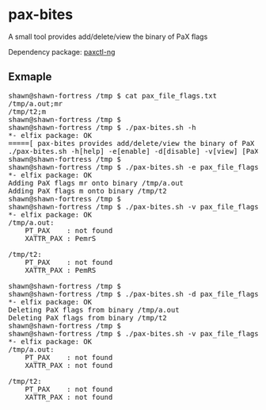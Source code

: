 # pax-bites
A small tool provides add/delete/view the binary of PaX flags

Dependency package: [paxctl-ng](https://github.com/hardenedlinux/elfix-deb)

## Exmaple
<pre>
shawn@shawn-fortress /tmp $ cat pax_file_flags.txt 
/tmp/a.out;mr
/tmp/t2;m
shawn@shawn-fortress /tmp $ 
shawn@shawn-fortress /tmp $ ./pax-bites.sh -h
*- elfix package: OK
=====[ pax-bites provides add/delete/view the binary of PaX flags ]========
./pax-bites.sh -h[help] -e[enable] -d[disable] -v[view] [PaX_file_list]
shawn@shawn-fortress /tmp $ 
shawn@shawn-fortress /tmp $ ./pax-bites.sh -e pax_file_flags.txt 
*- elfix package: OK
Adding PaX flags mr onto binary /tmp/a.out
Adding PaX flags m onto binary /tmp/t2
shawn@shawn-fortress /tmp $ 
shawn@shawn-fortress /tmp $ ./pax-bites.sh -v pax_file_flags.txt 
*- elfix package: OK
/tmp/a.out:
	PT_PAX    : not found
	XATTR_PAX : PemrS

/tmp/t2:
	PT_PAX    : not found
	XATTR_PAX : PemRS

shawn@shawn-fortress /tmp $ 
shawn@shawn-fortress /tmp $ ./pax-bites.sh -d pax_file_flags.txt 
*- elfix package: OK
Deleting PaX flags from binary /tmp/a.out
Deleting PaX flags from binary /tmp/t2
shawn@shawn-fortress /tmp $ 
shawn@shawn-fortress /tmp $ ./pax-bites.sh -v pax_file_flags.txt 
*- elfix package: OK
/tmp/a.out:
	PT_PAX    : not found
	XATTR_PAX : not found

/tmp/t2:
	PT_PAX    : not found
	XATTR_PAX : not found

</pre>

